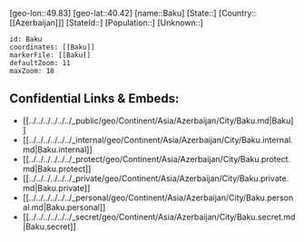 ﻿---
location: [40.42,49.83]
mapzoom: [7,12] 
mapmarker: city 
type: City
tags:
- geo/City


SpocWebEntityId: 28990
isDeleted: false
confidential: public

---
[geo-lon::49.83]
[geo-lat::40.42]
[name::Baku]
[State::]
[Country::[[Azerbaijan]]]
[StateId::]
[Population::]
[Unknown::]


```leaflet
id: Baku
coordinates: [[Baku]]
markerFile: [[Baku]]
defaultZoom: 11 
maxZoom: 18
```


## Confidential Links & Embeds: 
- [[../../../../../../_public/geo/Continent/Asia/Azerbaijan/City/Baku.md|Baku]] 
- [[../../../../../../_internal/geo/Continent/Asia/Azerbaijan/City/Baku.internal.md|Baku.internal]] 
- [[../../../../../../_protect/geo/Continent/Asia/Azerbaijan/City/Baku.protect.md|Baku.protect]] 
- [[../../../../../../_private/geo/Continent/Asia/Azerbaijan/City/Baku.private.md|Baku.private]] 
- [[../../../../../../_personal/geo/Continent/Asia/Azerbaijan/City/Baku.personal.md|Baku.personal]] 
- [[../../../../../../_secret/geo/Continent/Asia/Azerbaijan/City/Baku.secret.md|Baku.secret]] 

